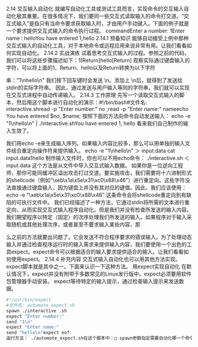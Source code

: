 2.14 交互输入自动化
就编写自动化工具或测试工具而言，实现命令的交互输入自动化极其重要。在很多情况下，我们要同一些交互式读取输入的命令打交道。“交互式输入”是指只有当命令要求获取输入时，才由用户手动键入。下面的例子就是一个要求提供交互式输入的命令执行过程。 commandEnter a number: 1Enter name : helloYou have entered 1,hello
2.14.1 预备知识
能够自动接受上例中那种交互式输入的自动化工具，对于本地命令或远程应用来说非常有用。让我们看看如何实现自动化。
2.14.2 实战演练
试着思考交互式输入的过程。参照之前的代码，我们可以将这些步骤描述如下：1[Return]hello[Return]
观察实际通过键盘输入的字符，可以将上面的1、Return、hello以及Return转换为以下字符

串："1\nhello\n"
我们按下回车键时会发送 \n。添加上 \n后，就得到了发送给stdin的实际字符串。
因此，通过发送与用户输入等同的字符串，我们就可以实现在交互式进程中自动传递输入。
2.14.3 工作原理
先写一个读取交互式输入的脚本，然后用这个脚本进行自动化的演示：#!/bin/bash#文件名: interactive.shread -p "Enter number:" no ;read -p "Enter name:" nameecho You have entered  $no,  $name;
按照下面的方法向命令自动发送输入： echo -e "1\nhello\n" | ./interactive.shYou have entered 1, hello
看来我们自己制作的输入生效了。

我们用echo -e来生成输入序列。如果输入内容比较多，那么可以用单独的输入文件结合重定向操作符来提供输入。 echo -e "1\nhello\n" ＞ input.data cat input.data1hello
制作输入文件时，你也可以不用echo命令： ./interactive.sh ＜ input.data
这个方法是从文件中导入交互式输入数据。
如果你是一位逆向工程师，那你可能同缓冲区溢出攻击打过交道。要实施攻击，我们需要将十六进制形式的shellcode（例如“\xeb\x1a\x5e\x31\xc0\x88\x46”）进行重定向。这些字符没法直接通过键盘输入，因为键盘上并没有其对应的键值。因此，我们应该使用：echo -e "\xeb\x1a\x5e\x31\xc0\x88\x46"
这条命令会将shellcode重定向到有缺陷的可执行文件中。
我们已经描述了一种方法，它通过stdin将所需的文本进行重定向，从而实现交互式输入程序自动化。但是我们并没有检查所发送的输入内容。我们期望程序以特定（固定）的次序处理我们所发送的输入。如果程序对于输入采取随机或其他处理次序，或者甚至不要求输入某些内容，那

么之前的方法就要出问题了。它会发送不符合程序要求的错误输入。为了处理动态输入并通过检查程序运行时的输入需求来提供输入内容，我们要使用一个出色的工具expect。expect命令可以根据适合的输入要求提供适合的输入。让我们看看如何使用expect。
2.14.4 补充内容
交互式输入自动化也可以用其他方法实现。expect脚本就是其中之一。下面来认识一下这种方法。
用expect实现自动化
在默认情况下，expect并没有附带于多数常见的Linux发行版中。expect必须要用软件包管理器手动安装。
expect等待特定的输入提示，通过检查输入提示来发送数据。

```bash
#!/usr/bin/expect
#文件名: automate_expect.sh
spawn ./interactive .sh
expect "Enter number:"
send "1\n"
expect "Enter name:"
send "hello\n"expect eof
运行方法： ./automate_expect.sh在这个脚本中：□ spawn参数指定需要自动化哪一个命令；□ expect参数提供需要等待的消息；□ send是要发送的消息；□ expect eof指明命令交互结束。
```

